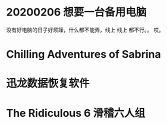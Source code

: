 
# 20200206 想要一台备用电脑

没有好电脑的日子好烦躁，什么都不能弄，线上 线上 都不行。。 哎。

# Chilling Adventures of Sabrina

# 迅龙数据恢复软件

# The Ridiculous 6  滑稽六人组
